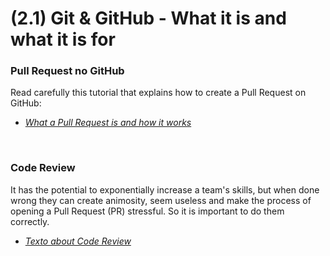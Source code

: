 # (2.1) Git & GitHub - What it is and what it is for

### Pull Request no GitHub
Read carefully this tutorial that explains how to create a Pull Request on GitHub:
- _[What a Pull Request is and how it works](https://docs.github.com/pt/free-pro-team@latest/github/collaborating-with-issues-and-pull-requests/creating-a-pull-request)_

<br>

### Code Review
It has the potential to exponentially increase a team's skills, but when done wrong they can create animosity, seem useless and make the process of opening a Pull Request (PR) stressful. So it is important to do them correctly.

- _[Texto about Code Review](https://github.com/joho/awesome-code-review)_
